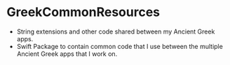 # GreekCommonResources
* String extensions and other code shared between my Ancient Greek apps.
* Swift Package to contain common code that I use between the multiple Ancient Greek apps that I work on.
